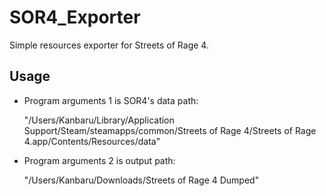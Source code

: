 # SOR4_Exporter
Simple resources exporter for Streets of Rage 4.

## Usage

* Program arguments 1 is SOR4's data path:

    "/Users/Kanbaru/Library/Application Support/Steam/steamapps/common/Streets of Rage 4/Streets of Rage 4.app/Contents/Resources/data"

* Program arguments 2 is output path:

    "/Users/Kanbaru/Downloads/Streets of Rage 4 Dumped"